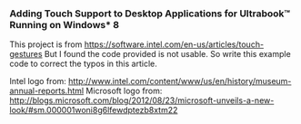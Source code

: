 ﻿
### Adding Touch Support to Desktop Applications for Ultrabook™ Running on Windows* 8

This project is from https://software.intel.com/en-us/articles/touch-gestures
But I found the code provided is not usable. So write this example code to correct the typos in this article.

Intel logo from: http://www.intel.com/content/www/us/en/history/museum-annual-reports.html
Microsoft logo from: http://blogs.microsoft.com/blog/2012/08/23/microsoft-unveils-a-new-look/#sm.000001woni8g6lfewdptezb8xtm22